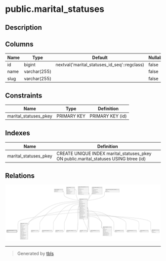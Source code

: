 # public.marital_statuses

## Description

## Columns

| Name | Type         | Default                                      | Nullable | Children                              |
| ---- | ------------ | -------------------------------------------- | -------- | ------------------------------------- |
| id   | bigint       | nextval('marital_statuses_id_seq'::regclass) | false    | [public.patients](public.patients.md) |
| name | varchar(255) |                                              | false    |                                       |
| slug | varchar(255) |                                              | false    |                                       |

## Constraints

| Name                  | Type        | Definition       |
| --------------------- | ----------- | ---------------- |
| marital_statuses_pkey | PRIMARY KEY | PRIMARY KEY (id) |

## Indexes

| Name                  | Definition                                                                            |
| --------------------- | ------------------------------------------------------------------------------------- |
| marital_statuses_pkey | CREATE UNIQUE INDEX marital_statuses_pkey ON public.marital_statuses USING btree (id) |

## Relations

![er](public.marital_statuses.svg)

---

> Generated by [tbls](https://github.com/k1LoW/tbls)
